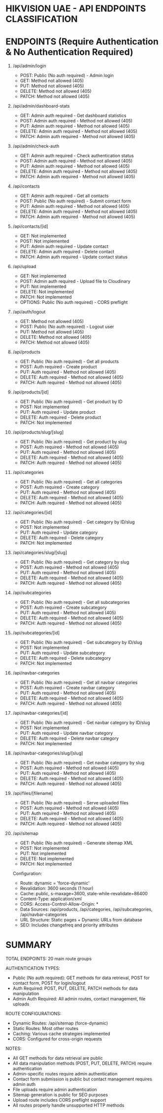 HIKVISION UAE - API ENDPOINTS CLASSIFICATION
==============================================

ENDPOINTS (Require Authentication & No Authentication Required)
===============================================================

1. /api/admin/login
   - POST: Public (No auth required) - Admin login
   - GET: Method not allowed (405)
   - PUT: Method not allowed (405)
   - DELETE: Method not allowed (405)
   - PATCH: Method not allowed (405)

2. /api/admin/dashboard-stats
   - GET: Admin auth required - Get dashboard statistics
   - POST: Admin auth required - Method not allowed (405)
   - PUT: Admin auth required - Method not allowed (405)
   - DELETE: Admin auth required - Method not allowed (405)
   - PATCH: Admin auth required - Method not allowed (405)

3. /api/admin/check-auth
   - GET: Admin auth required - Check authentication status
   - POST: Admin auth required - Method not allowed (405)
   - PUT: Admin auth required - Method not allowed (405)
   - DELETE: Admin auth required - Method not allowed (405)
   - PATCH: Admin auth required - Method not allowed (405)

4. /api/contacts
   - GET: Admin auth required - Get all contacts
   - POST: Public (No auth required) - Submit contact form
   - PUT: Admin auth required - Method not allowed (405)
   - DELETE: Admin auth required - Method not allowed (405)
   - PATCH: Admin auth required - Method not allowed (405)

5. /api/contacts/[id]
   - GET: Not implemented
   - POST: Not implemented
   - PUT: Admin auth required - Update contact
   - DELETE: Admin auth required - Delete contact
   - PATCH: Admin auth required - Update contact status

6. /api/upload
   - GET: Not implemented
   - POST: Admin auth required - Upload file to Cloudinary
   - PUT: Not implemented
   - DELETE: Not implemented
   - PATCH: Not implemented
   - OPTIONS: Public (No auth required) - CORS preflight

7. /api/auth/logout
   - GET: Method not allowed (405)
   - POST: Public (No auth required) - Logout user
   - PUT: Method not allowed (405)
   - DELETE: Method not allowed (405)
   - PATCH: Method not allowed (405)

8. /api/products
   - GET: Public (No auth required) - Get all products
   - POST: Auth required - Create product
   - PUT: Auth required - Method not allowed (405)
   - DELETE: Auth required - Method not allowed (405)
   - PATCH: Auth required - Method not allowed (405)

9. /api/products/[id]
   - GET: Public (No auth required) - Get product by ID
   - POST: Not implemented
   - PUT: Auth required - Update product
   - DELETE: Auth required - Delete product
   - PATCH: Not implemented

10. /api/products/slug/[slug]
    - GET: Public (No auth required) - Get product by slug
    - POST: Auth required - Method not allowed (405)
    - PUT: Auth required - Method not allowed (405)
    - DELETE: Auth required - Method not allowed (405)
    - PATCH: Auth required - Method not allowed (405)

11. /api/categories
    - GET: Public (No auth required) - Get all categories
    - POST: Auth required - Create category
    - PUT: Auth required - Method not allowed (405)
    - DELETE: Auth required - Method not allowed (405)
    - PATCH: Auth required - Method not allowed (405)

12. /api/categories/[id]
    - GET: Public (No auth required) - Get category by ID/slug
    - POST: Not implemented
    - PUT: Auth required - Update category
    - DELETE: Auth required - Delete category
    - PATCH: Not implemented

13. /api/categories/slug/[slug]
    - GET: Public (No auth required) - Get category by slug
    - POST: Auth required - Method not allowed (405)
    - PUT: Auth required - Method not allowed (405)
    - DELETE: Auth required - Method not allowed (405)
    - PATCH: Auth required - Method not allowed (405)

14. /api/subcategories
    - GET: Public (No auth required) - Get all subcategories
    - POST: Auth required - Create subcategory
    - PUT: Auth required - Method not allowed (405)
    - DELETE: Auth required - Method not allowed (405)
    - PATCH: Auth required - Method not allowed (405)

15. /api/subcategories/[id]
    - GET: Public (No auth required) - Get subcategory by ID/slug
    - POST: Not implemented
    - PUT: Auth required - Update subcategory
    - DELETE: Auth required - Delete subcategory
    - PATCH: Not implemented

16. /api/navbar-categories
    - GET: Public (No auth required) - Get all navbar categories
    - POST: Auth required - Create navbar category
    - PUT: Auth required - Method not allowed (405)
    - DELETE: Auth required - Method not allowed (405)
    - PATCH: Auth required - Method not allowed (405)

17. /api/navbar-categories/[id]
    - GET: Public (No auth required) - Get navbar category by ID/slug
    - POST: Not implemented
    - PUT: Auth required - Update navbar category
    - DELETE: Auth required - Delete navbar category
    - PATCH: Not implemented

18. /api/navbar-categories/slug/[slug]
    - GET: Public (No auth required) - Get navbar category by slug
    - POST: Auth required - Method not allowed (405)
    - PUT: Auth required - Method not allowed (405)
    - DELETE: Auth required - Method not allowed (405)
    - PATCH: Auth required - Method not allowed (405)

19. /api/files/[filename]
    - GET: Public (No auth required) - Serve uploaded files
    - POST: Auth required - Method not allowed (405)
    - PUT: Auth required - Method not allowed (405)
    - DELETE: Auth required - Method not allowed (405)
    - PATCH: Auth required - Method not allowed (405)

20. /api/sitemap
    - GET: Public (No auth required) - Generate sitemap XML
    - POST: Not implemented
    - PUT: Not implemented
    - DELETE: Not implemented
    - PATCH: Not implemented
    
    Configuration:
    - Route: dynamic = 'force-dynamic'
    - Revalidation: 3600 seconds (1 hour)
    - Cache: public, s-maxage=3600, stale-while-revalidate=86400
    - Content-Type: application/xml
    - CORS: Access-Control-Allow-Origin: *
    - Data Sources: /api/products, /api/categories, /api/subcategories, /api/navbar-categories
    - URL Structure: Static pages + Dynamic URLs from database
    - SEO: Includes changefreq and priority attributes

SUMMARY
=======

TOTAL ENDPOINTS: 20 main route groups

AUTHENTICATION TYPES:
- Public (No auth required): GET methods for data retrieval, POST for contact form, POST for login/logout
- Auth Required: POST, PUT, DELETE, PATCH methods for data manipulation
- Admin Auth Required: All admin routes, contact management, file uploads

ROUTE CONFIGURATIONS:
- Dynamic Routes: /api/sitemap (force-dynamic)
- Static Routes: Most other routes
- Caching: Various cache strategies implemented
- CORS: Configured for cross-origin requests

NOTES:
- All GET methods for data retrieval are public
- All data manipulation methods (POST, PUT, DELETE, PATCH) require authentication
- Admin-specific routes require admin authentication
- Contact form submission is public but contact management requires admin auth
- File uploads require admin authentication
- Sitemap generation is public for SEO purposes
- Upload route includes CORS preflight support
- All routes properly handle unsupported HTTP methods 